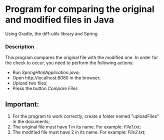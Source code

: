 # Program for comparing the original and modified files in Java

Using Gradle, the diff-utils library and Spring

### Description

This program compares the original file with the modified one. In order for the check to occur, you need to perform the following actions:

- Run *SpringHtmlApplication.java*;
- Open http://localhost:8080 in the browser; 
- Upload two files;
- Press the button *Compare Files*

## Important: 

1. For the program to work correctly, create a folder named "uploadFiles" in the documents;
2. The original file must have 1 in its name. For example: *File1.txt*;
3. The modified file must have 2 in its name. For example: *File2.txt*;
